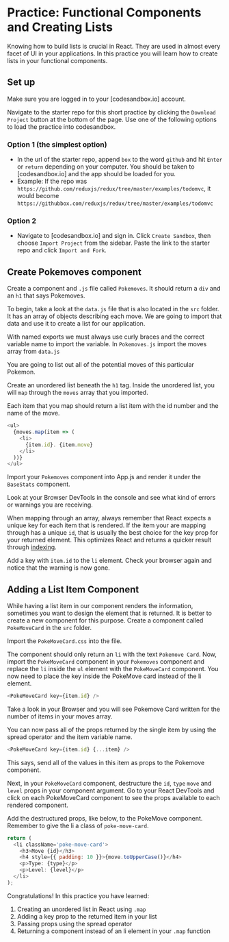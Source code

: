 # Practice: Functional Components and Creating Lists

Knowing how to build lists is crucial in React.
They are used in almost every facet of UI in your applications.
In this practice you will learn how to create lists in your functional
components.

## Set up

Make sure you are logged in to your [codesandbox.io] account.

Navigate to the starter repo for this short practice by clicking the `Download
Project` button at the bottom of the page. Use one of the following options to
load the practice into codesandbox.

### Option 1 (the simplest option)

- In the url of the starter repo, append `box` to the word `github` and hit
  `Enter` or `return` depending on your computer. You should be taken to
  [codesandbox.io] and the app should be loaded for you.
- Example: If the repo was
  `https://github.com/reduxjs/redux/tree/master/examples/todomvc`, it would
  become `https://githubbox.com/reduxjs/redux/tree/master/examples/todomvc`

### Option 2

- Navigate to [codesandbox.io] and sign in. Click `Create Sandbox`, then choose
 `Import Project` from the sidebar. Paste the link to the starter repo and
 click `Import and Fork`.

## Create Pokemoves component

Create a component and `.js` file called `Pokemoves`. It should return a
`div` and an `h1` that says Pokemoves.

To begin, take a look at the `data.js` file that is also located in the `src`
folder. It has an array of objects describing each move.
We are going to import that data and use it to create a list for our
application.

With named exports we must always use curly braces and the correct variable
name to import the variable. In `Pokemoves.js` import the moves array from
`data.js`

You are going to list out all of the potential moves of this particular Pokemon.

Create an unordered list beneath the `h1` tag.
Inside the unordered list, you will `map` through the `moves` array that you
imported.

Each item that you map should return a list item with the id number and the
name of the move.

```js
<ul>
  {moves.map(item => (
    <li>
      {item.id}. {item.move}
    </li>
  ))}
</ul>
```

Import your `Pokemoves` component into App.js and render it under the
 `BaseStats` component. 

Look at your Browser DevTools in the console and see what kind of errors or
warnings you are receiving.

When mapping through an array, always remember that React expects a unique
key for each item that is rendered. If the item your are mapping through
has a unique `id`, that is usually the best choice for the key prop for your
returned element. This optimizes React and returns a quicker result through
[indexing][keys-and-lists].

Add a key with `item.id` to the `li` element.
Check your browser again and notice that the warning is now gone.

## Adding a List Item Component

While having a list item in our component renders the information, sometimes you
want to design the element that is returned. It is better to create a new
component for this purpose. Create a component called `PokeMoveCard` in the
`src` folder.

Import the `PokeMoveCard.css` into the file.

The component should only return an `li` with the text `Pokemove Card`.
Now, import the `PokeMoveCard` component in your `Pokemoves` component and
replace the `li` inside the `ul` element with the `PokeMoveCard` component.
You now need to place the key inside the PokeMove card instead of the li
element.

```js
<PokeMoveCard key={item.id} />
```

Take a look in your Browser and you will see Pokemove Card written for the
number of items in your moves array.

You can now pass all of the props returned by the single item
by using the spread operator and the item variable name.

```js
<PokeMoveCard key={item.id} {...item} />
```

This says, send all of the values in this item as props to the
Pokemove component.

Next, in your `PokeMoveCard` component, destructure the `id`, `type` `move` and
`level` props in your component argument. Go to your React DevTools and click on
each PokeMoveCard component to see the props available to each rendered
component.

Add the destructured props, like below, to the PokeMove component. Remember to
give the li a class of `poke-move-card`.

```js
return (
  <li className='poke-move-card'>
    <h3>Move {id}</h3>
    <h4 style={{ padding: 10 }}>{move.toUpperCase()}</h4>
    <p>Type: {type}</p>
    <p>Level: {level}</p>
  </li>
);
```

Congratulations! In this practice you have learned:

1. Creating an unordered list in React using `.map`
2. Adding a key prop to the returned item in your list
3. Passing props using the spread operator
4. Returning a component instead of an li element in your `.map` function

[keys-and-lists]: https://beta.reactjs.org/learn/rendering-lists#keeping-list-items-in-order-with-key
[code-sandbox]:http://www.codesandbox.io